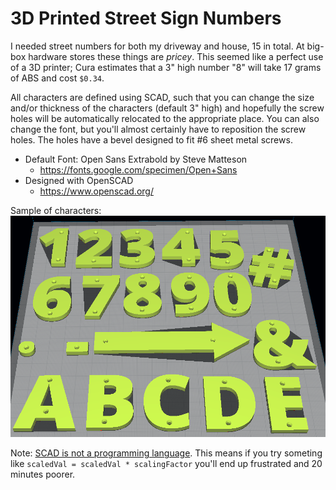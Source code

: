 # 3D Printed Street Sign Numbers

I needed street numbers for both my driveway and house, 15 in
total. At big-box hardware stores these things are _pricey_. This
seemed like a perfect use of a 3D printer; Cura estimates that a 3"
high number "8" will take 17 grams of ABS and cost `$0.34`.

All characters are defined using SCAD, such that you can change the
size and/or thickness of the characters (default 3" high) and
hopefully the screw holes will be automatically relocated to the
appropriate place. You can also change the font, but you'll almost
certainly have to reposition the screw holes. The holes have a
bevel designed to fit #6 sheet metal screws.

* Default Font: Open Sans Extrabold by Steve Matteson
  * https://fonts.google.com/specimen/Open+Sans
* Designed with OpenSCAD
  * https://www.openscad.org/

Sample of characters:
![Sample in Cura](CuraPreview.png)

Note: [SCAD is not a programming language][NoProg]. This means if you
try someting like `scaledVal = scaledVal * scalingFactor` you'll end
up frustrated and 20 minutes poorer.

[NoProg]: http://forum.openscad.org/A-A-1-td11385.html
